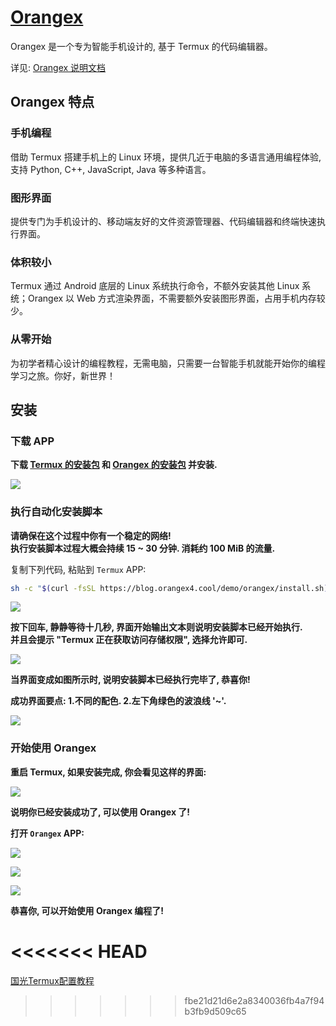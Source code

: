 # [Orangex](https://orangex.orangex4.cool/)

Orangex 是一个专为智能手机设计的, 基于 Termux 的代码编辑器。

详见: [Orangex 说明文档](https://orangex.orangex4.cool/)

## Orangex 特点

### 手机编程

借助 Termux 搭建手机上的 Linux 环境，提供几近于电脑的多语言通用编程体验, 支持 Python, C++, JavaScript, Java 等多种语言。

### 图形界面

提供专门为手机设计的、移动端友好的文件资源管理器、代码编辑器和终端快速执行界面。

### 体积较小

Termux 通过 Android 底层的 Linux 系统执行命令，不额外安装其他 Linux 系统；Orangex 以 Web 方式渲染界面，不需要额外安装图形界面，占用手机内存较少。

### 从零开始

为初学者精心设计的编程教程，无需电脑，只需要一台智能手机就能开始你的编程学习之旅。你好，新世界！


## 安装

### 下载 APP

**下载 [Termux 的安装包](https://box.nju.edu.cn/f/0065095f93504ba5831c/?dl=1) 和 [Orangex 的安装包](https://box.nju.edu.cn/f/340effcc1ddb4419be93/?dl=1) 并安装.**

![](https://p.pstatp.com/origin/138660001fd41ced655eb)

### 执行自动化安装脚本


**请确保在这个过程中你有一个稳定的网络!**  
**执行安装脚本过程大概会持续 15 ~ 30 分钟. 消耗约 100 MiB 的流量.**  

复制下列代码, 粘贴到 `Termux` APP:

```sh
sh -c "$(curl -fsSL https://blog.orangex4.cool/demo/orangex/install.sh)"
```

![](https://p.pstatp.com/origin/137460001e3cc839196ee)


**按下回车, 静静等待十几秒, 界面开始输出文本则说明安装脚本已经开始执行.**  
**并且会提示 "Termux 正在获取访问存储权限", 选择允许即可.**


![](https://p.pstatp.com/origin/13896000227d13b372c95)


**当界面变成如图所示时, 说明安装脚本已经执行完毕了, 恭喜你!**

**成功界面要点: 1.不同的配色. 2.左下角绿色的波浪线 '~'.**

![](https://p.pstatp.com/origin/137a80002b37a51c84df5)


### 开始使用 Orangex

**重启 Termux, 如果安装完成, 你会看见这样的界面:**

![](https://p.pstatp.com/origin/1383a0001ff5041be632e)

**说明你已经安装成功了, 可以使用 Orangex 了!**

**打开 `Orangex` APP:**

![](https://p.pstatp.com/origin/137ae00035592c6b1cfd9)

![](https://p.pstatp.com/origin/138450001d52bb2b7662d)

![](https://p.pstatp.com/origin/1389a0001253a2a1b9f98)

**恭喜你, 可以开始使用 Orangex 编程了!**

<<<<<<< HEAD
=======
[国光Termux配置教程](https://www.sqlsec.com/2018/05/termux.html)
>>>>>>> fbe21d21d6e2a8340036fb4a7f94b3fb9d509c65
